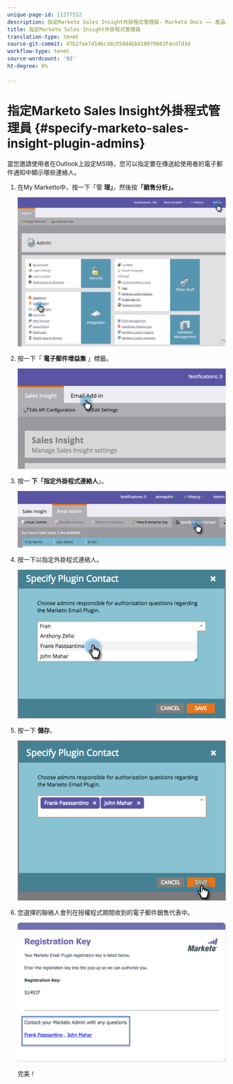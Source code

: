 ```yaml
---
unique-page-id: 11377552
description: 指定Marketo Sales Insight外掛程式管理員- Marketo Docs —— 產品檔案
title: 指定Marketo Sales Insight外掛程式管理員
translation-type: tm+mt
source-git-commit: 47b2fee7d146c3dc558d4bbb10070683f4cdfd3d
workflow-type: tm+mt
source-wordcount: '92'
ht-degree: 0%

---
```



# 指定Marketo Sales Insight外掛程式管理員 {#specify-marketo-sales-insight-plugin-admins}

當您邀請使用者在Outlook上設定MSI時，您可以指定要在傳送給使用者的電子郵件通知中顯示哪些連絡人。

1. 在My Marketto中，按一下「管 **理」**，然後按&#x200B;**「銷售分析」。**

   ![](assets/image2016-7-25-14-3a12-3a59.png)

1. 按一下「 **電子郵件增益集** 」標籤。

   ![](assets/image2016-7-25-14-3a2-3a53.png)

1. 按一 **下「指定外掛程式連絡人**」。

   ![](assets/image2016-7-25-14-3a7-3a27.png)

1. 按一下以指定外掛程式連絡人。

   ![](assets/image2016-8-25-11-3a21-3a38.png)

1. 按一下 **儲存**。

   ![](assets/image2016-8-25-11-3a17-3a7.png)

1. 您選擇的聯絡人會列在授權程式期間收到的電子郵件銷售代表中。

   ![](assets/image2016-8-25-11-3a33-3a33.png)

   完美！

